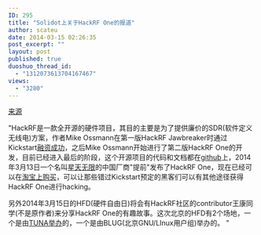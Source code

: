 ```yaml
---
ID: 295
title: "Solidot上关于HackRF One的报道"
author: scateu
date: 2014-03-15 02:26:35
post_excerpt: ""
layout: post
published: true
duoshuo_thread_id:
  - "1312073613704167467"
views:
  - "3280"
---
```

<p><a href="http://www.solidot.org/story?sid=38728">来源</a></p>

<p>"HackRF是一款全开源的硬件项目，其目的主要是为了提供廉价的SDR(软件定义无线电)方案，作者Mike Ossmann在第一版HackRF Jawbreaker时通过Kickstart<a href="https://www.kickstarter.com/projects/mossmann/hackrf-an-open-source-sdr-platform">融资成功</a>，之后Mike Ossmann开始进行了第二版HackRF One的开发，目前已经进入最后的阶段，这个开源项目的代码和文档都在<a href="https://github.com/mossmann/hackrf">github</a>上，2014年3月13日一个名叫<a href="http://item.taobao.com/item.htm?spm=a230r.1.14.12.P2d8yW&amp;id=37799385530&amp;_u=e8mdcjb26ed">星天无限</a>的中国厂商"提前"发布了HackRF One，现在已经可以在<a href="http://item.taobao.com/item.htm?spm=a230r.1.14.12.P2d8yW&amp;id=37799385530&amp;_u=e8mdcjb26ed">淘宝上购买</a>，可以让那些错过Kickstart预定的黑客们可以有其他途径获得HackRF One进行hacking。</p>

<p>另外2014年3月15日的HFD(硬件自由日)将会有HackRF社区的contributor王康同学(不是原作者)来分享HackRF One的有趣故事。这次北京的HFD有2个场地，一个是由<a href="http://wiki.hfday.org/2014/China/Beijing/TUNA">TUNA举办</a>的，一个是由BLUG(北京GNU/LInux用户组)举办的。 "</p>
